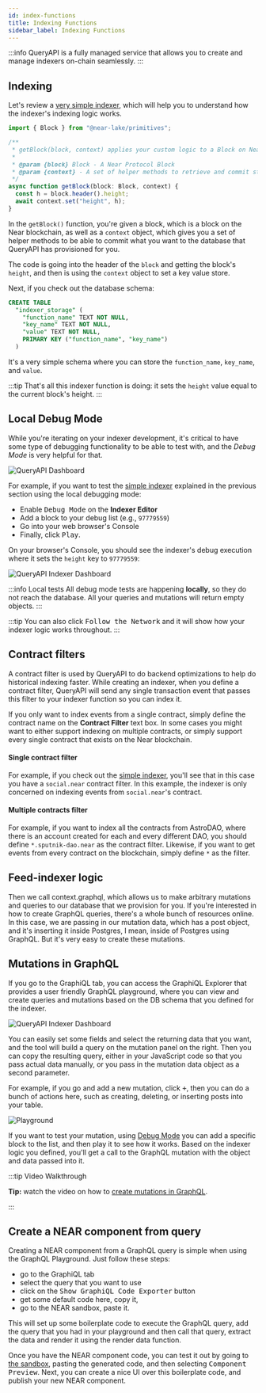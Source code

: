 ```yaml
---
id: index-functions
title: Indexing Functions
sidebar_label: Indexing Functions
---
```


:::info
QueryAPI is a fully managed service that allows you to create and manage indexers on-chain seamlessly.
:::


## Indexing

Let's review a [very simple indexer](https://near.org/dataplatform.near/widget/QueryApi.App?selectedIndexerPath=roshaan.near/demo-indexer), which will help you to understand
how the indexer's indexing logic works.

```js title=indexingLogic.js
import { Block } from "@near-lake/primitives";

/**
 * getBlock(block, context) applies your custom logic to a Block on Near and commits the data to a database.
 *
 * @param {block} Block - A Near Protocol Block
 * @param {context} - A set of helper methods to retrieve and commit state
 */
async function getBlock(block: Block, context) {
  const h = block.header().height;
  await context.set("height", h);
}
```

In the `getBlock()` function, you're given a block, which is a block on the Near blockchain, as
well as a `context` object, which gives you a set of helper methods to be able to commit
what you want to the database that QueryAPI has provisioned for you.

The code is going into the header of the `block`
and getting the block's `height`, and then is using the `context` object to set a key value store.

Next, if you check out the database schema:

```sql title=schema.sql
CREATE TABLE
  "indexer_storage" (
    "function_name" TEXT NOT NULL,
    "key_name" TEXT NOT NULL,
    "value" TEXT NOT NULL,
    PRIMARY KEY ("function_name", "key_name")
  )
```

It's a very simple schema where you can store the `function_name`, `key_name`, and `value`.

:::tip
That's all this indexer function is doing: it sets the `height` value equal to the current block's height.
:::


<!-- ![QueryAPI Indexer Dashboard](/docs/assets/QAPIScreen2.png) -->


## Local Debug Mode

While you're iterating on your indexer development, it's critical to have some type of debugging
functionality to be able to test with, and the _Debug Mode_ is very helpful for that.

![QueryAPI Dashboard](/docs/assets/QAPIdebug.png)

For example, if you want to test the [simple indexer](#indexing) explained in the previous section
using the local debugging mode:

- Enable <kbd>Debug Mode</kbd> on the **Indexer Editor**
- Add a block to your debug list (e.g., `97779559`)
- Go into your web browser's Console
- Finally, click <kbd>Play</kbd>.


On your browser's Console, you should see the indexer's debug execution where it sets the `height` key to `97779559`:

![QueryAPI Indexer Dashboard](/docs/assets/QAPIdebuglog.png)

:::info Local tests
All debug mode tests are happening **locally**, so they do not reach the database.
All your queries and mutations will return empty objects.
:::

:::tip
You can also click <kbd>Follow the Network</kbd> and it will show how your indexer logic works throughout.
:::

## Contract filters

A contract filter is used by QueryAPI to do backend optimizations to
help do historical indexing faster.
While creating an indexer, when you define a contract filter,
QueryAPI will send any single transaction event that passes this filter to your indexer function
so you can index it.

If you only want to index events from a single contract, simply define the contract name on the **Contract Filter** text box.
In some cases you might want to either support indexing on multiple contracts,
or simply support every single contract that exists on the Near blockchain.

#### Single contract filter


For example, if you check out the [simple indexer](https://near.org/dataplatform.near/widget/QueryApi.App?selectedIndexerPath=roshaan.near/demo-indexer), you'll see that in this case
you have a `social.near` contract filter.
In this example, the indexer is only concerned on indexing events from `social.near`'s contract.

#### Multiple contracts filter

For example, if you want to index all the contracts from AstroDAO, where there is an account created
for each and every different DAO, you should define `*.sputnik-dao.near` as the contract filter.
Likewise, if you want to get events from every contract on the blockchain, simply define `*` as the filter.

## Feed-indexer logic

Then we call context.graphql, which allows us to make arbitrary mutations and queries
to our database that we provision for you.
If you're interested in how to create GraphQL queries, there's a whole bunch of resources
online.
In this case, we are passing in our mutation data, which has a post object, and it's inserting
it inside Postgres, I mean, inside of Postgres using GraphQL.
But it's very easy to create these mutations.

## Mutations in GraphQL

If you go to the GraphiQL tab, you can access the GraphiQL Explorer that provides a user friendly GraphQL playground, where you can view and create queries and mutations based on the DB schema that you defined for the indexer.

![QueryAPI Indexer Dashboard](/docs/assets/QAPIgraphiql.png)

You can easily set some fields and select the returning data
that you want, and the tool will build a query on the mutation panel on the right.
Then you can copy the resulting query, either in your JavaScript code so that you pass actual
data manually, or you pass in the mutation data object as a second parameter.

For example, if you go and add a new mutation, click <kbd>+</kbd>, then you can do a bunch of actions here, such as creating, deleting, or inserting posts into your table.

![Playground](/docs/assets/QAPIScreen.gif)

If you want to test your mutation, using [Debug Mode](#local-debug-mode) you can add a specific
block to the list, and then play it to see how it works. 
Based on the indexer logic you defined, you'll get a call to the GraphQL mutation with the object
and data passed into it.

:::tip Video Walkthrough

**Tip:** watch the video on how to [create mutations in GraphQL](https://www.youtube.com/watch?v=VwO6spk8D58&t=781s).

:::


## Create a NEAR component from query

Creating a NEAR component from a GraphQL query is simple when using the GraphQL Playground. Just follow these steps:

- go to the GraphiQL tab
- select the query that you want to use
- click on the <kbd>Show GraphiQL Code Exporter</kbd> button
- get some default code here, copy it,
- go to the NEAR sandbox, paste it.


This will set up some boilerplate code to execute the GraphQL query, add the query that you had
in your playground and then call that query, extract the data and render it using the
render data function.

Once you have the NEAR component code, you can test it out by going to [the sandbox](https://near.org/sandbox),
pasting the generated code, and then selecting <kbd>Component Preview</kbd>.
Next, you can create a nice UI over this boilerplate code, and publish your new NEAR component.

